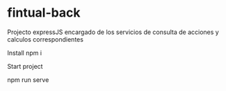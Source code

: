 # fintual-back

Projecto expressJS encargado de los servicios de consulta de acciones y calculos correspondientes

Install
npm i

Start project

npm run serve

